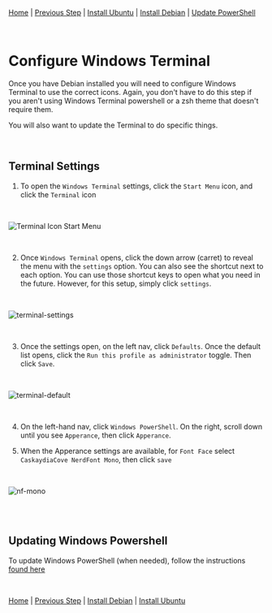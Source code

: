 [Home](https://github.com/scott-knight/linux-on-windows-11) | [Previous Step](install-oh-my-posh-and-required-libraries.md) | [Install Ubuntu](install-ubuntu.md) | [Install Debian](https://github.com/scott-knight/debian-on-windows-11/blob/main/install-debian.md) | [Update PowerShell](https://learn.microsoft.com/en-us/powershell/scripting/install/installing-powershell-on-windows)

<br/>

# Configure Windows Terminal

Once you have Debian installed you will need to configure Windows Terminal to use the correct icons. Again, you don't have to do this step if you aren't using Windows Terminal powershell or a zsh theme that doesn't require them.

You will also want to update the Terminal to do specific things.

<br/>

## Terminal Settings

1. To open the `Windows Terminal` settings, click the `Start Menu` icon, and click the `Terminal` icon

<br/>

![Terminal Icon Start Menu](https://user-images.githubusercontent.com/516548/192063544-fc6a4fdf-ce4b-4eb4-a160-502a99e01b2d.png)

<br/>

2. Once `Windows Terminal` opens, click the down arrow (carret) to reveal the menu with the `settings` option. You can also see the shortcut next to each option. You can use those shortcut keys to open what you need in the future. However, for this setup, simply click `settings`.

<br/>

![terminal-settings](https://user-images.githubusercontent.com/516548/192074778-d5afefac-568d-4a71-96fc-4cd0120f66d4.png)

<br/>

3. Once the settings open, on the left nav, click `Defaults`. Once the default list opens, click the `Run this profile as administrator` toggle. Then click `Save`.

<br/>

![terminal-default](https://user-images.githubusercontent.com/516548/192075058-c0baa9c7-1a40-4c11-9c73-ef3d1f4b5077.png)

<br/>

4. On the left-hand nav, click `Windows PowerShell`. On the right, scroll down until you see `Apperance`, then click `Apperance`.

5. When the Apperance settings are available, for `Font Face` select `CaskaydiaCove NerdFont Mono`, then click `save`

<br/>

![nf-mono](https://user-images.githubusercontent.com/516548/192075947-40c909b7-a59c-4dd9-ad6a-4f407db5ad06.png)

<br/><br/>

## Updating Windows Powershell

To update Windows PowerShell (when needed), follow the instructions [found here](https://learn.microsoft.com/en-us/powershell/scripting/install/installing-powershell-on-windows)

<br/>

[Home](https://github.com/scott-knight/linux-on-windows-11) | [Previous Step](install-oh-my-posh-and-required-libraries.md) | [Install Debian](install-debian.md) | [Install Ubuntu](install-ubuntu.md)

